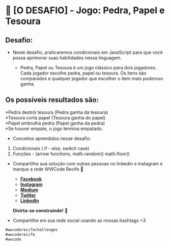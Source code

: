 #  🎯 [O DESAFIO] - Jogo: Pedra, Papel e Tesoura


## Desafio:

- Neste desafio, praticaremos condicionais em JavaScript para que você possa aprimorar suas habilidades nessa linguagem.

  -  Pedra, Papel ou Tesoura é um jogo clássico para dois jogadores. Cada jogador escolhe pedra, papel ou tesoura. Os itens são comparados e qualquer jogador que escolher o item mais poderoso ganha.

## Os possíveis resultados são:
 *Pedra destrói tesoura (Pedra ganha da tesoura)<br/>
 *Tesoura corta papel (Tesoura ganha do papel)
 <br/>
 *Papel embrulha pedra (Papel ganha da pedra)
 <br/>
 *Se houver empate, o jogo termina empatado.

- Conceitos aprendidos nesse desafio:
1. Condicionais ( if - else, switch case)
2. Funções - (arrow functions, math.random() math.floor()

- Compartilhe sua solução com outras pessoas no linkedin e instagram e marque a rede WWCode Recife 🥰
    - **[Facebook](https://www.facebook.com/groups/wwcrecife)**
    - **[Instagram](http://instagram.com/wwcoderecife)**
    - **[Medium](https://medium.com/@karina_43953)**
    - **[Twitter](https://twitter.com/WWCode_Recife)**
    - **[LinkedIn](https://www.linkedin.com/company/women-who-code-recife)**

    **Divirta-se construindo!** 🚀

- Compartilhe em sua rede social usando as nossas hashtags <3
```javascript
#wwcoderecifechallenges
#wwcoderecife
#wwcode
```